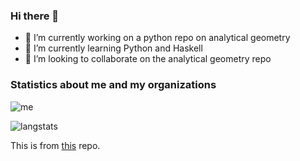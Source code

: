### Hi there 👋

<!--
**Shane-Xue/Shane-Xue** is a ✨ _special_ ✨ repository because its `README.md` (this file) appears on your GitHub profile.

Here are some ideas to get you started:
-->
- 🔭 I’m currently working on a python repo on analytical geometry
- 🌱 I’m currently learning Python and Haskell
- 👯 I’m looking to collaborate on the analytical geometry repo
<!--
- 🤔 I’m looking for help with ...
- 💬 Ask me about ...
- 📫 How to reach me: ...
- 😄 Pronouns: ...
- ⚡ Fun fact: ...
-->
### Statistics about me and my organizations

![me](https://github-readme-stats.vercel.app/api?username=Shane-Xue&count_private=true)

![langstats](https://github-readme-stats.vercel.app/api/top-langs/?username=Shane-Xue&count_private=true)

This is from [this](https://github.com/anuraghazra/github-readme-stats) repo.
